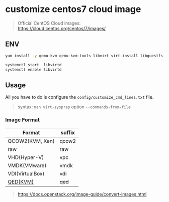 # customize centos7 cloud image

> Official CentOS Cloud images: https://cloud.centos.org/centos/7/images/


## ENV

```bash
yum install -y qemu-kvm qemu-kvm-tools libvirt virt-install libguestfs-tools

systemctl start  libvirtd
systemctl enable libvirtd
```

## Usage

All you have to do is configure the `config/customize_cmd_lines.txt` file.

> syntax: `man virt-sysprep` option `--commands-from-file`

### Image Format

| Format                                         | suffix  |
| ---------------------------------------------- | ------- |
| QCOW2(KVM, Xen)                                | qcow2   |
| raw                                            | raw     |
| VHD(Hyper-V)                                   | vpc     |
| VMDK(VMware)                                   | vmdk    |
| VDI(VirtualBox)                                | vdi     |
| [QED(KVM)](https://wiki.qemu.org/Features/QED) | ~~qed~~ |

> https://docs.openstack.org/image-guide/convert-images.html

